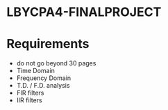 # LBYCPA4-FINALPROJECT
# Requirements
- do not go beyond 30 pages
- Time Domain
- Frequency Domain
- T.D. / F.D. analysis
- FIR filters
- IIR filters
